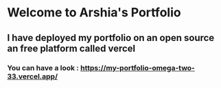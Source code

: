 # Welcome to Arshia's Portfolio
## I have deployed my portfolio on an open source an free platform called vercel

### You can have a look : https://my-portfolio-omega-two-33.vercel.app/
